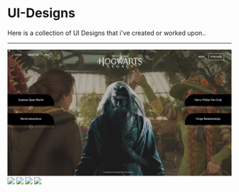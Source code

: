 # UI-Designs
Here is a collection of UI Designs that i've created or worked upon..
<hr>

<img src="https://github.com/PranavSatav/UI-Designs/blob/main/Hogwarts%20Legacy%20UI/UI%20Screenshot.png">
<img src="https://i.imgur.com/HCUflep.png">
<img src="https://i.imgur.com/wsxvJ4G.jpg">
<img src="https://i.imgur.com/zwoRMRN.png">
<img src="https://github.com/PranavSatav/UI-Designs/blob/main/Works-Screenshot.png">
